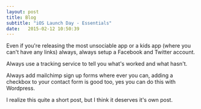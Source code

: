```yaml
---
layout: post
title: Blog
subtitle: "iOS Launch Day - Essentials"
date:   2015-02-12 10:50:39
---
```


Even if you're releasing the most unsociable app or a kids app (where you can't have any links) always, always setup a Facebook and Twitter account.

Always use a tracking service to tell you what's worked and what hasn't.

Always add mailchimp sign up forms where ever you can, adding a checkbox to your contact form is good too, yes you can do this with Wordpress.

I realize this quite a short post, but I think it deserves it's own post.